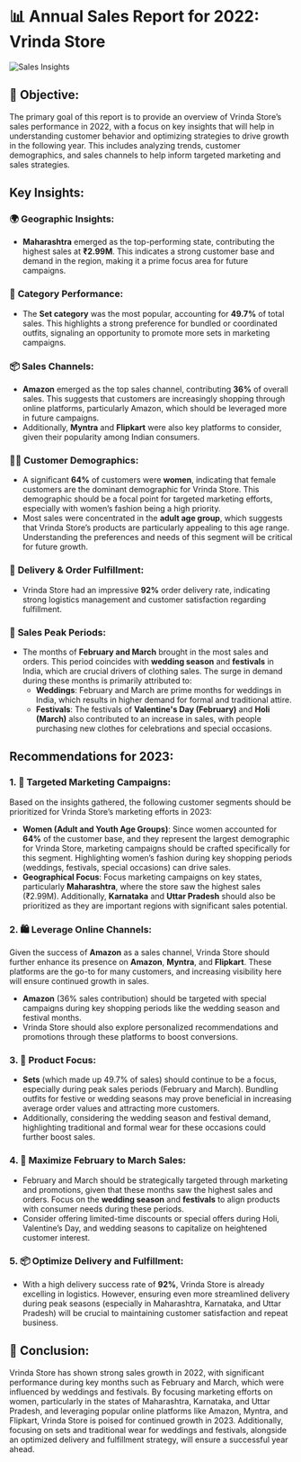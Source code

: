 # 📊 Annual Sales Report for 2022: Vrinda Store

![Sales Insights](https://imgur.com/x0u46ve)

## 📝 **Objective:**
The primary goal of this report is to provide an overview of Vrinda Store’s sales performance in 2022, with a focus on key insights that will help in understanding customer behavior and optimizing strategies to drive growth in the following year. This includes analyzing trends, customer demographics, and sales channels to help inform targeted marketing and sales strategies.

## **Key Insights:**

### 🌍 **Geographic Insights:**
- **Maharashtra** emerged as the top-performing state, contributing the highest sales at **₹2.99M**. This indicates a strong customer base and demand in the region, making it a prime focus area for future campaigns.
  
### 👗 **Category Performance:**
- The **Set category** was the most popular, accounting for **49.7%** of total sales. This highlights a strong preference for bundled or coordinated outfits, signaling an opportunity to promote more sets in marketing campaigns.

### 📦 **Sales Channels:**
- **Amazon** emerged as the top sales channel, contributing **36%** of overall sales. This suggests that customers are increasingly shopping through online platforms, particularly Amazon, which should be leveraged more in future campaigns.
- Additionally, **Myntra** and **Flipkart** were also key platforms to consider, given their popularity among Indian consumers.

### 👩‍🦱 **Customer Demographics:**
- A significant **64%** of customers were **women**, indicating that female customers are the dominant demographic for Vrinda Store. This demographic should be a focal point for targeted marketing efforts, especially with women’s fashion being a high priority.
- Most sales were concentrated in the **adult age group**, which suggests that Vrinda Store’s products are particularly appealing to this age range. Understanding the preferences and needs of this segment will be critical for future growth.
  
### 🚚 **Delivery & Order Fulfillment:**
- Vrinda Store had an impressive **92%** order delivery rate, indicating strong logistics management and customer satisfaction regarding fulfillment.

### 📅 **Sales Peak Periods:**
- The months of **February and March** brought in the most sales and orders. This period coincides with **wedding season** and **festivals** in India, which are crucial drivers of clothing sales. The surge in demand during these months is primarily attributed to:
  - **Weddings**: February and March are prime months for weddings in India, which results in higher demand for formal and traditional attire.
  - **Festivals**: The festivals of **Valentine's Day (February)** and **Holi (March)** also contributed to an increase in sales, with people purchasing new clothes for celebrations and special occasions.

## **Recommendations for 2023:**

### 1. **🎯 Targeted Marketing Campaigns:**
Based on the insights gathered, the following customer segments should be prioritized for Vrinda Store’s marketing efforts in 2023:
- **Women (Adult and Youth Age Groups)**: Since women accounted for **64%** of the customer base, and they represent the largest demographic for Vrinda Store, marketing campaigns should be crafted specifically for this segment. Highlighting women’s fashion during key shopping periods (weddings, festivals, special occasions) can drive sales.
- **Geographical Focus**: Focus marketing campaigns on key states, particularly **Maharashtra**, where the store saw the highest sales (₹2.99M). Additionally, **Karnataka** and **Uttar Pradesh** should also be prioritized as they are important regions with significant sales potential.
  
### 2. **🛍️ Leverage Online Channels:**
Given the success of **Amazon** as a sales channel, Vrinda Store should further enhance its presence on **Amazon**, **Myntra**, and **Flipkart**. These platforms are the go-to for many customers, and increasing visibility here will ensure continued growth in sales.
- **Amazon** (36% sales contribution) should be targeted with special campaigns during key shopping periods like the wedding season and festival months.
- Vrinda Store should also explore personalized recommendations and promotions through these platforms to boost conversions.

### 3. **👚 Product Focus:**
- **Sets** (which made up 49.7% of sales) should continue to be a focus, especially during peak sales periods (February and March). Bundling outfits for festive or wedding seasons may prove beneficial in increasing average order values and attracting more customers.
- Additionally, considering the wedding season and festival demand, highlighting traditional and formal wear for these occasions could further boost sales.

### 4. **📅 Maximize February to March Sales:**
- February and March should be strategically targeted through marketing and promotions, given that these months saw the highest sales and orders. Focus on the **wedding season** and **festivals** to align products with consumer needs during these periods.
- Consider offering limited-time discounts or special offers during Holi, Valentine’s Day, and wedding seasons to capitalize on heightened customer interest.

### 5. **📦 Optimize Delivery and Fulfillment:**
- With a high delivery success rate of **92%**, Vrinda Store is already excelling in logistics. However, ensuring even more streamlined delivery during peak seasons (especially in Maharashtra, Karnataka, and Uttar Pradesh) will be crucial to maintaining customer satisfaction and repeat business.

## 🚀 **Conclusion:**
Vrinda Store has shown strong sales growth in 2022, with significant performance during key months such as February and March, which were influenced by weddings and festivals. By focusing marketing efforts on women, particularly in the states of Maharashtra, Karnataka, and Uttar Pradesh, and leveraging popular online platforms like Amazon, Myntra, and Flipkart, Vrinda Store is poised for continued growth in 2023. Additionally, focusing on sets and traditional wear for weddings and festivals, alongside an optimized delivery and fulfillment strategy, will ensure a successful year ahead.

